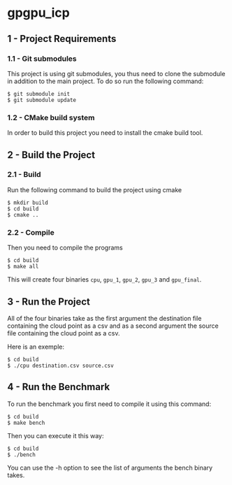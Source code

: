 # gpgpu_icp

## 1 - Project Requirements

### 1.1 - Git submodules
This project is using git submodules, you thus need to clone the submodule in addition to the main project.
To do so run the following command:
```shell script
$ git submodule init
$ git submodule update
```

### 1.2 - CMake build system
In order to build this project you need to install the cmake build tool.

## 2 - Build the Project

### 2.1 - Build
Run the following command to build the project using cmake
```shell script
$ mkdir build
$ cd build
$ cmake ..
```

### 2.2 - Compile
Then you need to compile the programs
```shell script
$ cd build
$ make all
```

This will create four binaries `cpu`, `gpu_1`, `gpu_2`, `gpu_3` and `gpu_final`.

## 3 - Run the Project
All of the four binaries take as the first argument the destination file containing the cloud point as a csv and as a second argument the source
file containing the cloud point as a csv.

Here is an exemple:
```shell script
$ cd build
$ ./cpu destination.csv source.csv
```

## 4 - Run the Benchmark
To run the benchmark you first need to compile it using this command:
```shell script
$ cd build
$ make bench
```

Then you can execute it this way:
```shell script
$ cd build
$ ./bench
```

You can use the -h option to see the list of arguments the bench binary takes.
